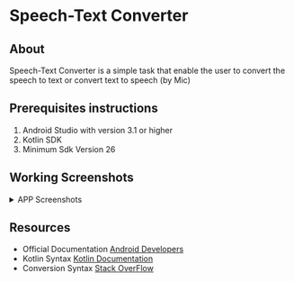 # Speech-Text Converter

## About

Speech-Text Converter is a simple task that enable the user to convert the speech to text or convert text to speech (by Mic)

## Prerequisites instructions

1. Android Studio with version 3.1 or higher
2. Kotlin SDK
3. Minimum Sdk Version 26

## Working Screenshots

<details>

  <summary>APP Screenshots</summary>

<p>

### 1.Home Screen

![1](https://user-images.githubusercontent.com/52586356/138191107-440439c9-e796-46d6-9ea9-bb90d5681971.png)

</p>

<p>

### 2.Convert Text to Speech

![2](https://user-images.githubusercontent.com/52586356/138191408-583cb114-b7f0-4bcf-8a7b-b18b9b54c097.png)

</p>

<p>

### 3.How Are you Sound On

![3](https://user-images.githubusercontent.com/52586356/138191492-56de6f3b-9630-4856-b3e2-3e36b66b8aea.png)

</p>

<p>

### 4.Convert Speech to Text

![4](https://user-images.githubusercontent.com/52586356/138191588-5cc21980-6e60-4e37-9284-63b9a684c79b.png)

</p>

<p>

### 5.Mic On, Record a Voice

![5](https://user-images.githubusercontent.com/52586356/138191674-23299d78-07a7-42fd-96a0-861272bd4089.png)

</p>

<p>

### 6.Voice Converted to Text 

![6](https://user-images.githubusercontent.com/52586356/138191789-12195d40-599d-49a9-95b6-ba383758c7ae.png)

</p>

</details>

## Resources

- Official Documentation [Android Developers](https://developer.android.com/reference/android/speech/SpeechRecognizer)  
- Kotlin Syntax [Kotlin Documentation](https://kotlinlang.org/docs/home.html)  
- Conversion Syntax [Stack OverFlow](https://stackoverflow.com/questions/5913773/speech-to-text-on-android)  
